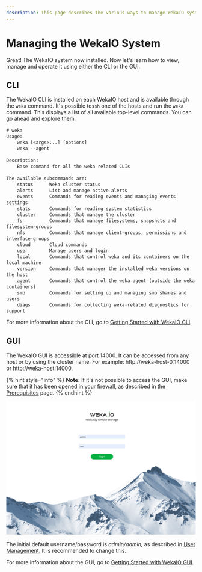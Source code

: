 ```yaml
---
description: This page describes the various ways to manage WekaIO system.
---
```


# Managing the WekaIO System

Great! The WekaIO system now installed. Now let's learn how to view, manage and operate it using either the CLI or the GUI.

## CLI

The WekaIO CLI is installed on each WekaIO host and is available through the `weka` command. It's possible to`ssh` one of the hosts and run the `weka` command. This displays a list of all available top-level commands. You can go ahead and explore them.

```text
# weka
Usage:
    weka [<args>...] [options]
    weka --agent

Description:
    Base command for all the weka related CLIs

The available subcommands are:
    status      Weka cluster status
    alerts      List and manage active alerts
    events      Commands for reading events and managing events settings
    stats       Commands for reading system statistics
    cluster     Commands that manage the cluster
    fs          Commands that manage filesystems, snapshots and filesystem-groups
    nfs         Commands that manage client-groups, permissions and interface-groups
    cloud       Cloud commands
    user        Manage users and login
    local       Commands that control weka and its containers on the local machine
    version     Commands that manager the installed weka versions on the host
    agent       Commands that control the weka agent (outside the weka containers)
    smb         Commands for setting up and managing smb shares and users
    diags       Commands for collecting weka-related diagnostics for support
```

For more information about the CLI, go to [Getting Started with WekaIO CLI](cli-overview.md).

## GUI

The WekaIO GUI is accessible at port 14000. It can be accessed from any host or by using the cluster name. For example: http://weka-host-0:14000 or http://weka-host:14000.

{% hint style="info" %}
**Note:** If it's not possible to access the GUI, make sure that it has been opened in your firewall, as described in the [Prerequisites](../install/bare-metal/prerequisites-for-installation-of-weka-dedicated-hosts.md) page.
{% endhint %}

![WekaIO Login Page](../.gitbook/assets/wekaio-login-page.png)

The initial default username/password is _admin/admin,_ as described in [User Management.](../usage/user-management.md) It is recommended to change this. 

For more information about the GUI, go to [Getting Started with WekaIO GUI](gui.md).

